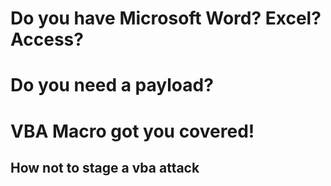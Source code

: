 # Do you have Microsoft Word? Excel? Access? 
# Do you need a payload?
# VBA Macro got you covered!

## How not to stage a vba attack
